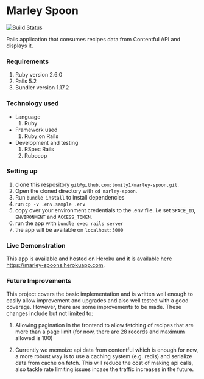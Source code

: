 # Marley Spoon
[![Build Status](https://travis-ci.com/tomily1/marley-spoon.svg?token=pEvX4L5vELYgZNrdwxyT&branch=master)](https://travis-ci.com/tomily1/marley-spoon)

Rails application that consumes recipes data from Contentful API and displays it.

### Requirements
1. Ruby version 2.6.0
2. Rails 5.2
3. Bundler version 1.17.2


### Technology used
* Language
  1. Ruby
* Framework used
  1. Ruby on Rails
* Development and testing
  1. RSpec Rails
  2. Rubocop

### Setting up
1. clone this respository `git@github.com:tomily1/marley-spoon.git`.
2. Open the cloned directory with `cd marley-spoon`.
3. Run `bundle install` to install dependencies
4. run `cp -v .env.sample .env`
5. copy over your environment credentials to the .env file. i.e set `SPACE_ID`, `ENVIRONMENT` and `ACCESS_TOKEN`.
5. run the app with `bundle exec rails server`
6. the app will be available on `localhost:3000`


### Live Demonstration

This app is available and hosted on Heroku and it is available here https://marley-spoons.herokuapp.com.

### Future Improvements
This project covers the basic implementation and is written well enough to easily allow improvement and upgrades and also well tested with a good coverage. However, there are some improvements to be made. These changes include but not limited to:

1. Allowing pagination in the frontend to allow fetching of recipes that are more than a page limit (for now, there are 28 records and maximum allowed is 100)

2. Currently we memoize api data from contentful which is enough for now, a more robust way is to use a caching system (e.g. redis) and serialize data from cache on fetch. This will reduce the cost of making api calls, also tackle rate limiting issues incase the traffic increases in the future.
